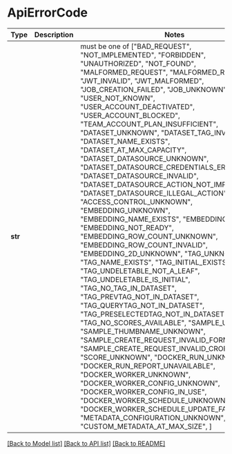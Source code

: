 # ApiErrorCode

Type | Description | Notes
------------- | ------------- | -------------
**str** |  |  must be one of ["BAD_REQUEST", "NOT_IMPLEMENTED", "FORBIDDEN", "UNAUTHORIZED", "NOT_FOUND", "MALFORMED_REQUEST", "MALFORMED_RESPONSE", "JWT_INVALID", "JWT_MALFORMED", "JOB_CREATION_FAILED", "JOB_UNKNOWN", "USER_NOT_KNOWN", "USER_ACCOUNT_DEACTIVATED", "USER_ACCOUNT_BLOCKED", "TEAM_ACCOUNT_PLAN_INSUFFICIENT", "DATASET_UNKNOWN", "DATASET_TAG_INVALID", "DATASET_NAME_EXISTS", "DATASET_AT_MAX_CAPACITY", "DATASET_DATASOURCE_UNKNOWN", "DATASET_DATASOURCE_CREDENTIALS_ERROR", "DATASET_DATASOURCE_INVALID", "DATASET_DATASOURCE_ACTION_NOT_IMPLEMENTED", "DATASET_DATASOURCE_ILLEGAL_ACTION", "ACCESS_CONTROL_UNKNOWN", "EMBEDDING_UNKNOWN", "EMBEDDING_NAME_EXISTS", "EMBEDDING_INVALID", "EMBEDDING_NOT_READY", "EMBEDDING_ROW_COUNT_UNKNOWN", "EMBEDDING_ROW_COUNT_INVALID", "EMBEDDING_2D_UNKNOWN", "TAG_UNKNOWN", "TAG_NAME_EXISTS", "TAG_INITIAL_EXISTS", "TAG_UNDELETABLE_NOT_A_LEAF", "TAG_UNDELETABLE_IS_INITIAL", "TAG_NO_TAG_IN_DATASET", "TAG_PREVTAG_NOT_IN_DATASET", "TAG_QUERYTAG_NOT_IN_DATASET", "TAG_PRESELECTEDTAG_NOT_IN_DATASET", "TAG_NO_SCORES_AVAILABLE", "SAMPLE_UNKNOWN", "SAMPLE_THUMBNAME_UNKNOWN", "SAMPLE_CREATE_REQUEST_INVALID_FORMAT", "SAMPLE_CREATE_REQUEST_INVALID_CROP_DATA", "SCORE_UNKNOWN", "DOCKER_RUN_UNKNOWN", "DOCKER_RUN_REPORT_UNAVAILABLE", "DOCKER_WORKER_UNKNOWN", "DOCKER_WORKER_CONFIG_UNKNOWN", "DOCKER_WORKER_CONFIG_IN_USE", "DOCKER_WORKER_SCHEDULE_UNKNOWN", "DOCKER_WORKER_SCHEDULE_UPDATE_FAILED", "METADATA_CONFIGURATION_UNKNOWN", "CUSTOM_METADATA_AT_MAX_SIZE", ]

[[Back to Model list]](../README.md#documentation-for-models) [[Back to API list]](../README.md#documentation-for-api-endpoints) [[Back to README]](../README.md)


